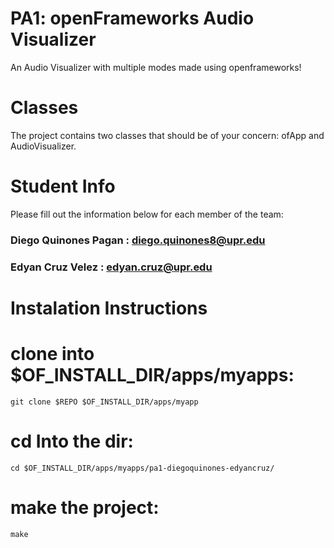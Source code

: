 # PA1: openFrameworks Audio Visualizer
An Audio Visualizer with multiple modes made using openframeworks!


# Classes
The project contains two classes that should be of your concern: ofApp and AudioVisualizer.

# Student Info

Please fill out the information below for each member of the team:

### Diego Quinones Pagan : diego.quinones8@upr.edu	 

### Edyan Cruz Velez : edyan.cruz@upr.edu 

# Instalation Instructions 
# clone into $OF_INSTALL_DIR/apps/myapps:
    git clone $REPO $OF_INSTALL_DIR/apps/myapp
    
# cd Into the dir: 
    cd $OF_INSTALL_DIR/apps/myapps/pa1-diegoquinones-edyancruz/ 
    
# make the project:

    make
